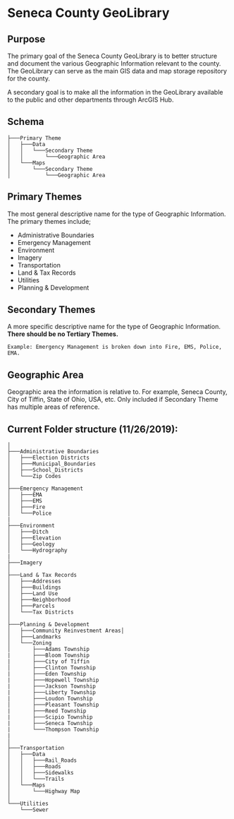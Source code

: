 # Seneca County GeoLibrary

## Purpose
The primary goal of the Seneca County GeoLibrary is to better structure and
document the various Geographic Information relevant to the county. The
GeoLibrary can serve as the main GIS data and map storage repository for the
county.

A secondary goal is to make all the information in the GeoLibrary
available to the public and other departments through ArcGIS Hub.


## Schema
```
├───Primary Theme
│   ├───Data
│   │   └───Secondary Theme
│   │       └───Geographic Area
│   └───Maps
│       └───Secondary Theme
│           └───Geographic Area
```

## Primary Themes
The most general descriptive name for the type of Geographic Information.
The primary themes include;

- Administrative Boundaries
- Emergency Management
- Environment
- Imagery
- Transportation
- Land & Tax Records
- Utilities
- Planning & Development

## Secondary Themes
A more specific descriptive name for the type of Geographic Information.
**There should be no Tertiary Themes.**

```
Example: Emergency Management is broken down into Fire, EMS, Police, EMA.
```




## Geographic Area
Geographic area the information is relative to. For example, Seneca County,
City of Tiffin, State of Ohio, USA, etc. Only included if Secondary Theme has
multiple areas of reference.


## Current Folder structure (11/26/2019):
```
│
├───Administrative Boundaries
│   ├───Election Districts
│   ├───Municipal_Boundaries
│   ├───School_Districts
│   └───Zip Codes
│
├───Emergency Management
│   ├───EMA
│   ├───EMS
│   ├───Fire
│   └───Police
|
├───Environment
│   ├───Ditch
│   ├───Elevation
│   ├───Geology
│   └───Hydrography
|
├───Imagery
│
├───Land & Tax Records
│   ├───Addresses
│   ├───Buildings
│   ├───Land Use
│   ├───Neighborhood
│   ├───Parcels
│   └───Tax Districts
│
├───Planning & Development
│   ├───Community Reinvestment Areas│
│   ├───Landmarks
│   └───Zoning
│       ├───Adams Township
|       ├───Bloom Township
|       ├───City of Tiffin
│       ├───Clinton Township
|       ├───Eden Township
|       ├───Hopewell Township
|       ├───Jackson Township
|       ├───Liberty Township
|       ├───Loudon Township
│       ├───Pleasant Township
|       ├───Reed Township
|       ├───Scipio Township
|       ├───Seneca Township
|       └───Thompson Township
|       
│
├───Transportation
│   ├───Data
│   │   ├───Rail_Roads
│   │   ├───Roads
│   │   ├───Sidewalks
│   │   └───Trails
│   └───Maps
│       └───Highway Map
│
└───Utilities
    └───Sewer
```
